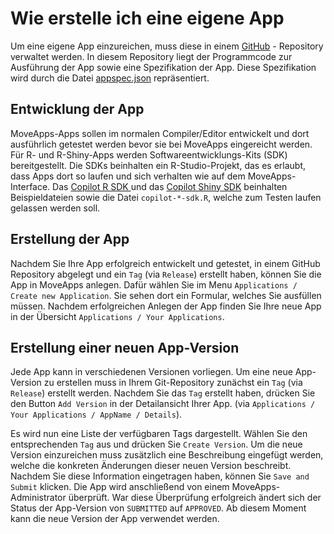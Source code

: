 # Wie erstelle ich eine eigene App

Um eine eigene App einzureichen, muss diese in einem [GitHub](https://github.com) - Repository verwaltet werden. In diesem Repository liegt der Programmcode zur Ausführung der App sowie eine Spezifikation der App. Diese Spezifikation wird durch die Datei [appspec.json](de/appspec.md) repräsentiert.
 
## Entwicklung der App 
MoveApps-Apps sollen im normalen Compiler/Editor entwickelt  und dort ausführlich getestet werden bevor sie bei MoveApps eingereicht werden. Für R- und R-Shiny-Apps werden Softwareentwicklungs-Kits (SDK) bereitgestellt. Die SDKs beinhalten ein R-Studio-Projekt, das es erlaubt, dass Apps dort so laufen und sich verhalten wie auf dem MoveApps-Interface. Das [Copilot R SDK ](de/copilot-r-sdk.md) und das [Copilot Shiny SDK](de/copilot-shiny-sdk.md) beinhalten Beispieldateien sowie die Datei `copilot-*-sdk.R`, welche zum Testen laufen gelassen werden soll.
  
## Erstellung der App
Nachdem Sie Ihre App erfolgreich entwickelt und getestet, in einem GitHub Repository abgelegt und ein `Tag` (via `Release`) erstellt haben, können Sie die App in MoveApps anlegen. Dafür wählen Sie im Menu `Applications / Create new Application`. Sie sehen dort ein Formular, welches Sie ausfüllen müssen. Nachdem erfolgreichen Anlegen der App finden Sie Ihre neue App in der Übersicht `Applications / Your Applications`.  

## Erstellung einer neuen App-Version
Jede App kann in verschiedenen Versionen vorliegen. Um eine neue App-Version zu erstellen muss in Ihrem Git-Repository zunächst ein `Tag` (via `Release`) erstellt werden. Nachdem Sie das `Tag` erstellt haben, drücken Sie den Button `Add Version` in der Detailansicht Ihrer App. (via `Applications / Your Applications / AppName / Details`).

Es wird nun eine Liste der verfügbaren Tags dargestellt. Wählen Sie den entsprechenden `Tag` aus und drücken Sie `Create Version`. Um die neue Version einzureichen muss zusätzlich eine Beschreibung eingefügt werden, welche die konkreten Änderungen dieser neuen Version beschreibt. Nachdem Sie diese Information eingetragen haben, können Sie `Save and Submit` klicken. Die App wird anschließend von einem MoveApps-Administrator überprüft. War diese Überprüfung erfolgreich ändert sich der Status der App-Version von `SUBMITTED` auf `APPROVED`. Ab diesem Moment kann die neue Version der App verwendet werden. 